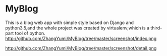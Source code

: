 # MyBlog
This is a blog web app with simple style based on Django and python3.5,and the whole project was created by virtualenv,which is a third-part tool of python.
http://github.com/ZhangYumi/MyBlog/tree/master/screenshot/index.png

http://github.com/ZhangYumi/MyBlog/tree/master/screenshot/detail.png

